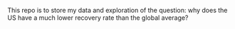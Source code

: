 This repo is to store my data and exploration of the question:
why does the US have a much lower recovery rate than the global average?